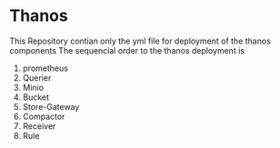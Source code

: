 # Thanos
This Repository contian only the yml file for deployment of the thanos components
The sequencial order to the thanos deployment is 
1. prometheus
2. Querier
3. Minio
4. Bucket
5. Store-Gateway
6. Compactor
7. Receiver
8. Rule
